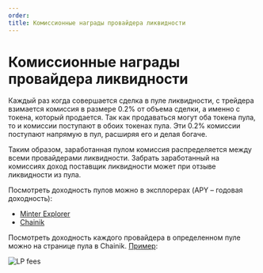 ```yaml
---
order: 
title: Комиссионные награды провайдера ликвидности
---
```


# Комиссионные награды провайдера ликвидности

Каждый раз когда совершается сделка в пуле ликвидности, с трейдера взимается комиссия в размере 0.2% от объема сделки, а именно с токена, который продается. Так как продаваться могут оба токена пула, то и комиссии поступают в обоих токенах пула. Эти 0.2% комиссии поступают напрямую в пул, расширяя его и делая богаче.

Таким образом, заработанная пулом комиссия распределяется между всеми провайдерами ликвидности. Забрать заработанный на комиссиях доход поставщик ликвидности может при отзыве ликвидности из пула.

Посмотреть доходность пулов можно в эксплорерах (APY – годовая доходность):

- [Minter Explorer](https://explorer.minter.network/pools)
- [Chainik](https://chainik.io/pools)

Посмотреть доходность каждого провайдера в определенном пуле можно на странице пула в Chainik. [Пример](https://chainik.io/pool/HUB/BIP?tab=providers):

![LP fees](/img/docs/lp-fees.png)
